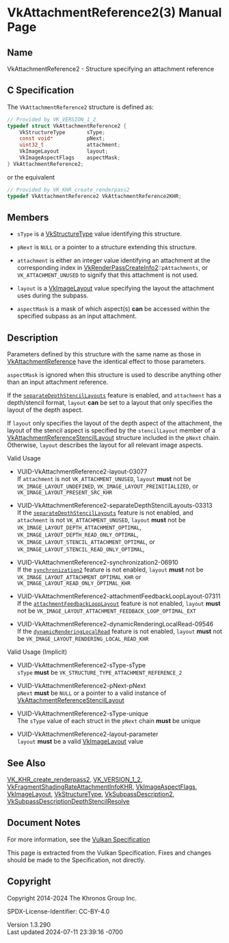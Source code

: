# VkAttachmentReference2(3) Manual Page

## Name

VkAttachmentReference2 - Structure specifying an attachment reference



## <a href="#_c_specification" class="anchor"></a>C Specification

The `VkAttachmentReference2` structure is defined as:

``` c
// Provided by VK_VERSION_1_2
typedef struct VkAttachmentReference2 {
    VkStructureType       sType;
    const void*           pNext;
    uint32_t              attachment;
    VkImageLayout         layout;
    VkImageAspectFlags    aspectMask;
} VkAttachmentReference2;
```

or the equivalent

``` c
// Provided by VK_KHR_create_renderpass2
typedef VkAttachmentReference2 VkAttachmentReference2KHR;
```

## <a href="#_members" class="anchor"></a>Members

- `sType` is a [VkStructureType](https://registry.khronos.org/vulkan/specs/1.3-extensions/man/html/VkStructureType.html) value identifying
  this structure.

- `pNext` is `NULL` or a pointer to a structure extending this
  structure.

- `attachment` is either an integer value identifying an attachment at
  the corresponding index in
  [VkRenderPassCreateInfo2](https://registry.khronos.org/vulkan/specs/1.3-extensions/man/html/VkRenderPassCreateInfo2.html)::`pAttachments`,
  or `VK_ATTACHMENT_UNUSED` to signify that this attachment is not used.

- `layout` is a [VkImageLayout](https://registry.khronos.org/vulkan/specs/1.3-extensions/man/html/VkImageLayout.html) value specifying the
  layout the attachment uses during the subpass.

- `aspectMask` is a mask of which aspect(s) **can** be accessed within
  the specified subpass as an input attachment.

## <a href="#_description" class="anchor"></a>Description

Parameters defined by this structure with the same name as those in
[VkAttachmentReference](https://registry.khronos.org/vulkan/specs/1.3-extensions/man/html/VkAttachmentReference.html) have the identical
effect to those parameters.

`aspectMask` is ignored when this structure is used to describe anything
other than an input attachment reference.

If the <a
href="https://registry.khronos.org/vulkan/specs/1.3-extensions/html/vkspec.html#features-separateDepthStencilLayouts"
target="_blank"
rel="noopener"><code>separateDepthStencilLayouts</code></a> feature is
enabled, and `attachment` has a depth/stencil format, `layout` **can**
be set to a layout that only specifies the layout of the depth aspect.

If `layout` only specifies the layout of the depth aspect of the
attachment, the layout of the stencil aspect is specified by the
`stencilLayout` member of a
[VkAttachmentReferenceStencilLayout](https://registry.khronos.org/vulkan/specs/1.3-extensions/man/html/VkAttachmentReferenceStencilLayout.html)
structure included in the `pNext` chain. Otherwise, `layout` describes
the layout for all relevant image aspects.

Valid Usage

- <a href="#VUID-VkAttachmentReference2-layout-03077"
  id="VUID-VkAttachmentReference2-layout-03077"></a>
  VUID-VkAttachmentReference2-layout-03077  
  If `attachment` is not `VK_ATTACHMENT_UNUSED`, `layout` **must** not
  be `VK_IMAGE_LAYOUT_UNDEFINED`, `VK_IMAGE_LAYOUT_PREINITIALIZED`, or
  `VK_IMAGE_LAYOUT_PRESENT_SRC_KHR`

- <a href="#VUID-VkAttachmentReference2-separateDepthStencilLayouts-03313"
  id="VUID-VkAttachmentReference2-separateDepthStencilLayouts-03313"></a>
  VUID-VkAttachmentReference2-separateDepthStencilLayouts-03313  
  If the
  [`separateDepthStencilLayouts`](#features-separateDepthStencilLayouts)
  feature is not enabled, and `attachment` is not
  `VK_ATTACHMENT_UNUSED`, `layout` **must** not be
  `VK_IMAGE_LAYOUT_DEPTH_ATTACHMENT_OPTIMAL`,
  `VK_IMAGE_LAYOUT_DEPTH_READ_ONLY_OPTIMAL`,
  `VK_IMAGE_LAYOUT_STENCIL_ATTACHMENT_OPTIMAL`, or
  `VK_IMAGE_LAYOUT_STENCIL_READ_ONLY_OPTIMAL`,

- <a href="#VUID-VkAttachmentReference2-synchronization2-06910"
  id="VUID-VkAttachmentReference2-synchronization2-06910"></a>
  VUID-VkAttachmentReference2-synchronization2-06910  
  If the [`synchronization2`](#features-synchronization2) feature is not
  enabled, `layout` **must** not be
  `VK_IMAGE_LAYOUT_ATTACHMENT_OPTIMAL_KHR` or
  `VK_IMAGE_LAYOUT_READ_ONLY_OPTIMAL_KHR`

- <a
  href="#VUID-VkAttachmentReference2-attachmentFeedbackLoopLayout-07311"
  id="VUID-VkAttachmentReference2-attachmentFeedbackLoopLayout-07311"></a>
  VUID-VkAttachmentReference2-attachmentFeedbackLoopLayout-07311  
  If the
  [`attachmentFeedbackLoopLayout`](#features-attachmentFeedbackLoopLayout)
  feature is not enabled, `layout` **must** not be
  `VK_IMAGE_LAYOUT_ATTACHMENT_FEEDBACK_LOOP_OPTIMAL_EXT`

- <a href="#VUID-VkAttachmentReference2-dynamicRenderingLocalRead-09546"
  id="VUID-VkAttachmentReference2-dynamicRenderingLocalRead-09546"></a>
  VUID-VkAttachmentReference2-dynamicRenderingLocalRead-09546  
  If the
  [`dynamicRenderingLocalRead`](#features-dynamicRenderingLocalRead)
  feature is not enabled, `layout` **must** not be
  `VK_IMAGE_LAYOUT_RENDERING_LOCAL_READ_KHR`

Valid Usage (Implicit)

- <a href="#VUID-VkAttachmentReference2-sType-sType"
  id="VUID-VkAttachmentReference2-sType-sType"></a>
  VUID-VkAttachmentReference2-sType-sType  
  `sType` **must** be `VK_STRUCTURE_TYPE_ATTACHMENT_REFERENCE_2`

- <a href="#VUID-VkAttachmentReference2-pNext-pNext"
  id="VUID-VkAttachmentReference2-pNext-pNext"></a>
  VUID-VkAttachmentReference2-pNext-pNext  
  `pNext` **must** be `NULL` or a pointer to a valid instance of
  [VkAttachmentReferenceStencilLayout](https://registry.khronos.org/vulkan/specs/1.3-extensions/man/html/VkAttachmentReferenceStencilLayout.html)

- <a href="#VUID-VkAttachmentReference2-sType-unique"
  id="VUID-VkAttachmentReference2-sType-unique"></a>
  VUID-VkAttachmentReference2-sType-unique  
  The `sType` value of each struct in the `pNext` chain **must** be
  unique

- <a href="#VUID-VkAttachmentReference2-layout-parameter"
  id="VUID-VkAttachmentReference2-layout-parameter"></a>
  VUID-VkAttachmentReference2-layout-parameter  
  `layout` **must** be a valid [VkImageLayout](https://registry.khronos.org/vulkan/specs/1.3-extensions/man/html/VkImageLayout.html) value

## <a href="#_see_also" class="anchor"></a>See Also

[VK_KHR_create_renderpass2](https://registry.khronos.org/vulkan/specs/1.3-extensions/man/html/VK_KHR_create_renderpass2.html),
[VK_VERSION_1_2](https://registry.khronos.org/vulkan/specs/1.3-extensions/man/html/VK_VERSION_1_2.html),
[VkFragmentShadingRateAttachmentInfoKHR](https://registry.khronos.org/vulkan/specs/1.3-extensions/man/html/VkFragmentShadingRateAttachmentInfoKHR.html),
[VkImageAspectFlags](https://registry.khronos.org/vulkan/specs/1.3-extensions/man/html/VkImageAspectFlags.html),
[VkImageLayout](https://registry.khronos.org/vulkan/specs/1.3-extensions/man/html/VkImageLayout.html),
[VkStructureType](https://registry.khronos.org/vulkan/specs/1.3-extensions/man/html/VkStructureType.html),
[VkSubpassDescription2](https://registry.khronos.org/vulkan/specs/1.3-extensions/man/html/VkSubpassDescription2.html),
[VkSubpassDescriptionDepthStencilResolve](https://registry.khronos.org/vulkan/specs/1.3-extensions/man/html/VkSubpassDescriptionDepthStencilResolve.html)

## <a href="#_document_notes" class="anchor"></a>Document Notes

For more information, see the <a
href="https://registry.khronos.org/vulkan/specs/1.3-extensions/html/vkspec.html#VkAttachmentReference2"
target="_blank" rel="noopener">Vulkan Specification</a>

This page is extracted from the Vulkan Specification. Fixes and changes
should be made to the Specification, not directly.

## <a href="#_copyright" class="anchor"></a>Copyright

Copyright 2014-2024 The Khronos Group Inc.

SPDX-License-Identifier: CC-BY-4.0

Version 1.3.290  
Last updated 2024-07-11 23:39:16 -0700
